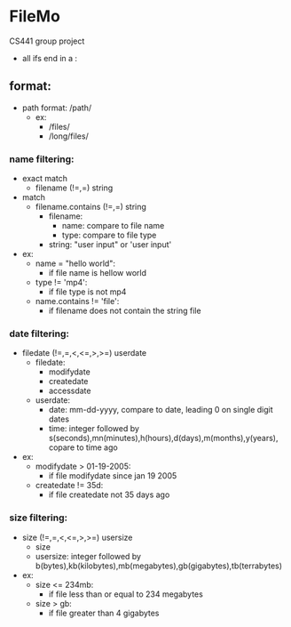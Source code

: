 # FileMo
CS441 group project  
* all ifs end in a :
## format:
* path format: /path/
	* ex:
		* /files/
		* /long/files/

### name filtering:
* exact match
	* filename (!=,=) string
* match
	* filename.contains (!=,=) string
		* filename:
			* name: compare to file name
			* type: compare to file type
		* string: "user input" or 'user input'
* ex:
	* name = "hello world":			
		* if file name is hellow world
	* type != 'mp4':
		* if file type is not mp4
	* name.contains != 'file': 
		* if filename does not contain the string file

### date filtering:
* filedate (!=,=,<,<=,>,>=) userdate
	* filedate:
		* modifydate
		* createdate
		* accessdate
	* userdate:
		* date: mm-dd-yyyy, compare to date, leading 0 on single digit dates
		* time: integer followed by s(seconds),mn(minutes),h(hours),d(days),m(months),y(years), copare to time ago
* ex:
	* modifydate > 01-19-2005:
		* if file modifydate since jan 19 2005
	* createdate != 35d: 
		* if file createdate not 35 days ago

### size filtering:

* size (!=,=,<,<=,>,>=) usersize
	* size
	* usersize: integer followed by b(bytes),kb(kilobytes),mb(megabytes),gb(gigabytes),tb(terrabytes)
* ex:
	* size <= 234mb:
		* if file less than or equal to 234 megabytes
	* size > gb:
		* if file greater than 4 gigabytes